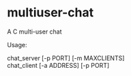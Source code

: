 # multiuser-chat
A C multi-user chat

Usage:

chat_server [-p PORT] [-m MAXCLIENTS] <br/>
chat_client [-a ADDRESS] [-p PORT]
